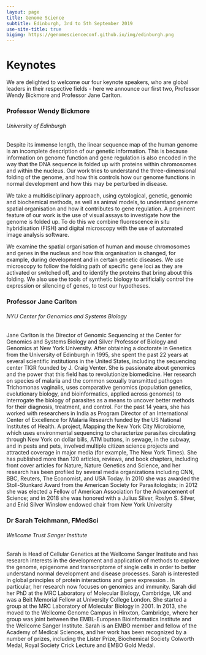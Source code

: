 ```yaml
---
layout: page
title: Genome Science
subtitle: Edinburgh, 3rd to 5th September 2019
use-site-title: true
bigimg: https://genomescienceconf.github.io/img/edinburgh.png
---
```


# Keynotes

We are delighted to welcome our four keynote speakers, who are global leaders in their respective fields - here we announce our first two, Professor Wendy Bickmore and Professor Jane Carlton.

### Professor Wendy Bickmore
###### University of Edinburgh
Despite its immense length, the linear sequence map of the human genome is an incomplete description of our genetic information. This is because information on genome function and gene regulation is also encoded in the way that the DNA sequence is folded up with proteins within chromosomes and within the nucleus. Our work tries to understand the three-dimensional folding of the genome, and how this controls how our genome functions in normal development and how this may be perturbed in disease. 

We take a multidisciplinary approach, using cytological, genetic, genomic and biochemical methods, as well as animal models, to understand genome spatial organisation and how it contributes to gene regulation. A prominent feature of our work is the use of visual assays to investigate how the genome is folded up. To do this we combine fluorescence in situ hybridisation (FISH) and digital microscopy with the use of automated image analysis software.

We examine the spatial organisation of human and mouse chromosomes and genes in the nucleus and how this organisation is changed, for example, during development and in certain genetic diseases. We use microscopy to follow the folding path of specific gene loci as they are activated or switched off, and to identify the proteins that bring about this folding. We also use the tools of synthetic biology to artificially control the expression or silencing of genes, to test our hypotheses.

### Professor Jane Carlton
###### NYU Center for Genomics and Systems Biology
Jane Carlton is the Director of Genomic Sequencing at the Center for Genomics and Systems Biology and Silver Professor of Biology and Genomics at New York University. After obtaining a doctorate in Genetics from the University of Edinburgh in 1995, she spent the past 22 years at several scientific institutions in the United States, including the sequencing center TIGR founded by J. Craig Venter. She is passionate about genomics and the power that this field has to revolutionize biomedicine. Her research on species of malaria and the common sexually transmitted pathogen Trichomonas vaginalis, uses comparative genomics (population genetics, evolutionary biology, and bioinformatics, applied across genomes) to interrogate the biology of parasites as a means to uncover better methods for their diagnosis, treatment, and control. For the past 14 years, she has worked with researchers in India as Program Director of an International Center of Excellence for Malaria Research funded by the US National Institutes of Health. A project, Mapping the New York City Microbiome, which uses environmental sequencing to characterize parasites circulating through New York on dollar bills, ATM buttons, in sewage, in the subway, and in pests and pets, involved multiple citizen science projects and attracted coverage in major media (for example, The New York Times). She has published more than 120 articles, reviews, and book chapters, including front cover articles for Nature, Nature Genetics and Science, and her research has been profiled by several media organizations including CNN, BBC, Reuters, The Economist, and USA Today. In 2010 she was awarded the Stoll-Stunkard Award from the American Society for Parasitologists; in 2012 she was elected a Fellow of American Association for the Advancement of Science; and in 2018 she was honored with a Julius Silver, Roslyn S. Silver, and Enid Silver Winslow endowed chair from New York University

### Dr Sarah Teichmann, FMedSci
###### Wellcome Trust Sanger Institute
Sarah is Head of Cellular Genetics at the Wellcome Sanger Institute and has research interests in the development and application of methods to explore the genome, epigenome and transcriptome of single cells in order to better understand normal development and disease processes. Sarah is interested in global principles of protein interactions and gene expression . In particular, her research now focuses on genomics and immunity. Sarah did her PhD at the MRC Laboratory of Molecular Biology, Cambridge, UK and was a Beit Memorial Fellow at University College London. She started a group at the MRC Laboratory of Molecular Biology in 2001. In 2013, she moved to the Wellcome Genome Campus in Hinxton, Cambridge, where her group was joint between the EMBL-European Bioinformatics Institute and the Wellcome Sanger Institute. Sarah is an EMBO member and fellow of the Academy of Medical Sciences, and her work has been recognized by a number of prizes, including the Lister Prize, Biochemical Society Colworth Medal, Royal Society Crick Lecture and EMBO Gold Medal.


